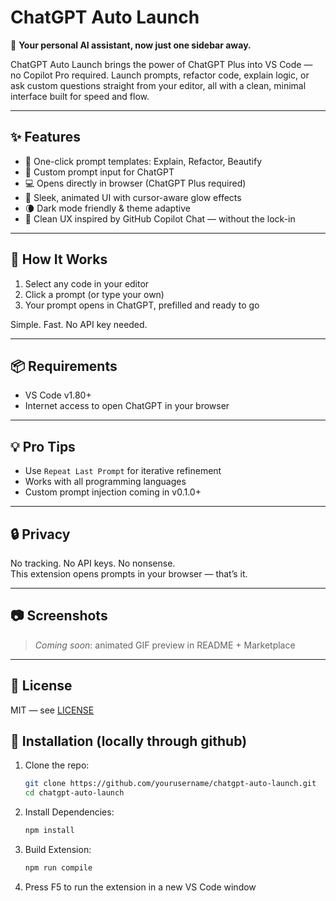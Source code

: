 # ChatGPT Auto Launch

🚀 **Your personal AI assistant, now just one sidebar away.**

ChatGPT Auto Launch brings the power of ChatGPT Plus into VS Code — no Copilot Pro required. Launch prompts, refactor code, explain logic, or ask custom questions straight from your editor, all with a clean, minimal interface built for speed and flow.

---

## ✨ Features

- 🧠 One-click prompt templates: Explain, Refactor, Beautify
- 🎯 Custom prompt input for ChatGPT
- 💻 Opens directly in browser (ChatGPT Plus required)
- 🎨 Sleek, animated UI with cursor-aware glow effects
- 🌘 Dark mode friendly & theme adaptive
- 🧹 Clean UX inspired by GitHub Copilot Chat — without the lock-in

---

## 🔧 How It Works

1. Select any code in your editor
2. Click a prompt (or type your own)
3. Your prompt opens in ChatGPT, prefilled and ready to go

Simple. Fast. No API key needed.

---

## 📦 Requirements 
- VS Code v1.80+  
- Internet access to open ChatGPT in your browser

---

## 💡 Pro Tips

- Use `Repeat Last Prompt` for iterative refinement
- Works with all programming languages
- Custom prompt injection coming in v0.1.0+

---

## 🔒 Privacy

No tracking. No API keys. No nonsense.  
This extension opens prompts in your browser — that’s it.

---

## 📷 Screenshots

> _Coming soon_: animated GIF preview in README + Marketplace

---

## 📄 License

MIT — see [LICENSE](./LICENSE)

## 🚀 Installation (locally through github)
1. Clone the repo:
   ```bash
   git clone https://github.com/yourusername/chatgpt-auto-launch.git
   cd chatgpt-auto-launch
2. Install Dependencies:
   ```bash
   npm install
3. Build Extension:
   ```bash
   npm run compile
4. Press F5 to run the extension in a new VS Code window
